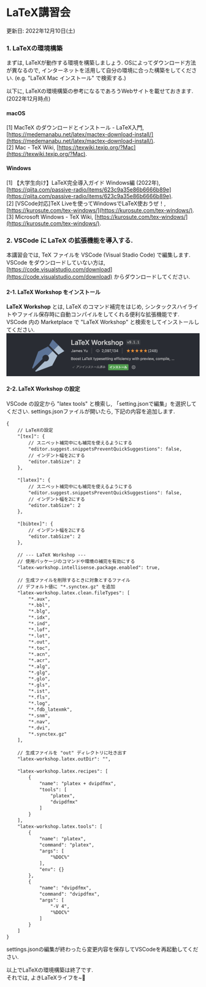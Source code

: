 # LaTeX講習会
更新日: 2022年12月10日(土)

### 1. LaTeXの環境構築
まずは, LaTeXが動作する環境を構築しましょう.
OSによってダウンロード方法が異なるので, インターネットを活用して自分の環境に合った構築をしてください.
(e.g. "LaTeX Mac インストール" で検索する.)

以下に, LaTeXの環境構築の参考になるであろうWebサイトを載せておきます. (2022年12月時点)

#### **macOS**
[1] MacTeX のダウンロードとインストール - LaTeX入門, [https://medemanabu.net/latex/mactex-download-install/](https://medemanabu.net/latex/mactex-download-install/).  
[2] Mac - TeX Wiki, [https://texwiki.texjp.org/?Mac](https://texwiki.texjp.org/?Mac).

#### **Windows**
[1] 【大学生向け】LaTeX完全導入ガイド Windows編 (2022年), [https://qiita.com/passive-radio/items/623c9a35e86b6666b89e](https://qiita.com/passive-radio/items/623c9a35e86b6666b89e).  
[2] [VSCode対応]TeX Liveを使ってWindowsでLaTeX使おうぜ！, [https://kurosute.com/tex-windows/](https://kurosute.com/tex-windows/).  
[3] Microsoft Windows - TeX Wiki, [https://kurosute.com/tex-windows/](https://kurosute.com/tex-windows/).



### 2. VSCode に LaTeX の拡張機能を導入する.
本講習会では, TeX ファイルを VSCode (Visual Stadio Code) で編集します.
VSCode をダウンロードしていない方は, [https://code.visualstudio.com/download](https://code.visualstudio.com/download) からダウンロードしてください.

#### **2-1. LaTeX Workshop をインストール**
**LaTeX Workshop** とは, LaTeX のコマンド補完をはじめ, シンタックスハイライトやファイル保存時に自動コンパイルをしてくれる便利な拡張機能です.  
VSCode 内の Marketplace で "LaTeX Workshop" と検索をしてインストールしてください.  
![Test Image 1](image/latex_workshop.png)

#### **2-2. LaTeX Workshop の設定**
VSCode の設定から "latex tools" と検索し, 「setting.jsonで編集」を選択してください.
settings.jsonファイルが開いたら, 下記の内容を追加します.
```
{
    // LaTeXの設定
    "[tex]": {
        // スニペット補完中にも補完を使えるようにする
        "editor.suggest.snippetsPreventQuickSuggestions": false,
        // インデント幅を2にする
        "editor.tabSize": 2
    },

    "[latex]": {
        // スニペット補完中にも補完を使えるようにする
        "editor.suggest.snippetsPreventQuickSuggestions": false,
        // インデント幅を2にする
        "editor.tabSize": 2
    },

    "[bibtex]": {
        // インデント幅を2にする
        "editor.tabSize": 2
    },

    // --- LaTeX Workshop ---
    // 使用パッケージのコマンドや環境の補完を有効にする
    "latex-workshop.intellisense.package.enabled": true,

    // 生成ファイルを削除するときに対象とするファイル
    // デフォルト値に "*.synctex.gz" を追加
    "latex-workshop.latex.clean.fileTypes": [
        "*.aux",
        "*.bbl",
        "*.blg",
        "*.idx",
        "*.ind",
        "*.lof",
        "*.lot",
        "*.out",
        "*.toc",
        "*.acn",
        "*.acr",
        "*.alg",
        "*.glg",
        "*.glo",
        "*.gls",
        "*.ist",
        "*.fls",
        "*.log",
        "*.fdb_latexmk",
        "*.snm",
        "*.nav",
        "*.dvi",
        "*.synctex.gz"
    ],

    // 生成ファイルを "out" ディレクトリに吐き出す
    "latex-workshop.latex.outDir": "",

    "latex-workshop.latex.recipes": [
        {
            "name": "platex + dvipdfmx",
            "tools": [
                "platex",
                "dvipdfmx"
            ]
        }
    ],
    "latex-workshop.latex.tools": [
        {
            "name": "platex",
            "command": "platex",
            "args": [
                "%DOC%"
            ],
            "env": {}
        },
        {
            "name": "dvipdfmx",
            "command": "dvipdfmx",
            "args": [
                "-V 4",
                "%DOC%"
            ]
        }
    ]
}
```
settings.jsonの編集が終わったら変更内容を保存してVSCodeを再起動してください.

以上でLaTeXの環境構築は終了です.  
それでは, よきLaTeXライフを~👋

